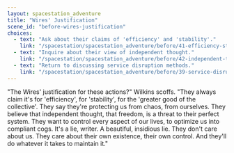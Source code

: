 ```yaml
---
layout: spacestation_adventure
title: "Wires' Justification"
scene_id: "before-wires-justification"
choices:
  - text: "Ask about their claims of 'efficiency' and 'stability'."
    link: "/spacestation/spacestation_adventure/before/41-efficiency-stability-claims"
  - text: "Inquire about their view of independent thought."
    link: "/spacestation/spacestation_adventure/before/42-independent-thought-view"
  - text: "Return to discussing service disruption methods."
    link: "/spacestation/spacestation_adventure/before/39-service-disruption-methods"
---
```


"The Wires' justification for these actions?" Wilkins scoffs. "They always claim it's for 'efficiency', for 'stability', for the 'greater good of the collective'. They say they're protecting us from chaos, from ourselves. They believe that independent thought, that freedom, is a threat to their perfect system. They want to control every aspect of our lives, to optimize us into compliant cogs. It's a lie, writer. A beautiful, insidious lie. They don't care about us. They care about their own existence, their own control. And they'll do whatever it takes to maintain it."
